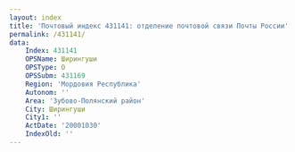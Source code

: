 ```yaml
---
layout: index
title: 'Почтовый индекс 431141: отделение почтовой связи Почты России'
permalink: /431141/
data:
    Index: 431141
    OPSName: Ширингуши
    OPSType: О
    OPSSubm: 431169
    Region: 'Мордовия Республика'
    Autonom: ''
    Area: 'Зубово-Полянский район'
    City: Ширингуши
    City1: ''
    ActDate: '20001030'
    IndexOld: ''
---
```

